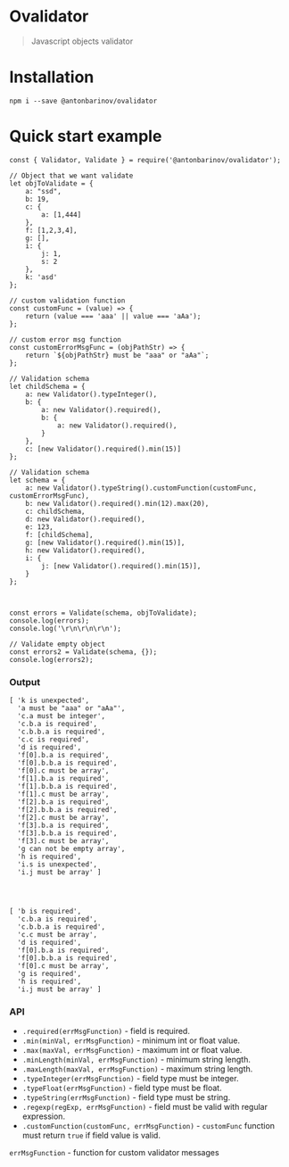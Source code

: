 # Ovalidator

> Javascript objects validator

# Installation
```
npm i --save @antonbarinov/ovalidator
```

# Quick start example
```
const { Validator, Validate } = require('@antonbarinov/ovalidator');

// Object that we want validate
let objToValidate = {
    a: "ssd",
    b: 19,
    c: {
        a: [1,444]
    },
    f: [1,2,3,4],
    g: [],
    i: {
        j: 1,
        s: 2
    },
    k: 'asd'
};

// custom validation function
const customFunc = (value) => {
    return (value === 'aaa' || value === 'aAa');
};

// custom error msg function
const customErrorMsgFunc = (objPathStr) => {
    return `${objPathStr} must be "aaa" or "aAa"`;
};

// Validation schema
let childSchema = {
    a: new Validator().typeInteger(),
    b: {
        a: new Validator().required(),
        b: {
            a: new Validator().required(),
        }
    },
    c: [new Validator().required().min(15)]
};

// Validation schema
let schema = {
    a: new Validator().typeString().customFunction(customFunc, customErrorMsgFunc),
    b: new Validator().required().min(12).max(20),
    c: childSchema,
    d: new Validator().required(),
    e: 123,
    f: [childSchema],
    g: [new Validator().required().min(15)],
    h: new Validator().required(),
    i: {
        j: [new Validator().required().min(15)],
    }
};



const errors = Validate(schema, objToValidate);
console.log(errors);
console.log('\r\n\r\n\r\n');

// Validate empty object
const errors2 = Validate(schema, {});
console.log(errors2);
```

### Output
```
[ 'k is unexpected',
  'a must be "aaa" or "aAa"',
  'c.a must be integer',
  'c.b.a is required',
  'c.b.b.a is required',
  'c.c is required',
  'd is required',
  'f[0].b.a is required',
  'f[0].b.b.a is required',
  'f[0].c must be array',
  'f[1].b.a is required',
  'f[1].b.b.a is required',
  'f[1].c must be array',
  'f[2].b.a is required',
  'f[2].b.b.a is required',
  'f[2].c must be array',
  'f[3].b.a is required',
  'f[3].b.b.a is required',
  'f[3].c must be array',
  'g can not be empty array',
  'h is required',
  'i.s is unexpected',
  'i.j must be array' ]




[ 'b is required',
  'c.b.a is required',
  'c.b.b.a is required',
  'c.c must be array',
  'd is required',
  'f[0].b.a is required',
  'f[0].b.b.a is required',
  'f[0].c must be array',
  'g is required',
  'h is required',
  'i.j must be array' ]
```

### API
- `.required(errMsgFunction)` - field is required.
- `.min(minVal, errMsgFunction)` - minimum int or float value.
- `.max(maxVal, errMsgFunction)` - maximum int or float value.
- `.minLength(minVal, errMsgFunction)` - minimum string length.
- `.maxLength(maxVal, errMsgFunction)` - maximum string length.
- `.typeInteger(errMsgFunction)` - field type must be integer.
- `.typeFloat(errMsgFunction)` - field type must be float.
- `.typeString(errMsgFunction)` - field type must be string.
- `.regexp(regExp, errMsgFunction)` - field must be valid with regular expression.
- `.customFunction(customFunc, errMsgFunction)` - `customFunc` function must return `true` if field value is valid.

`errMsgFunction` - function for custom validator messages